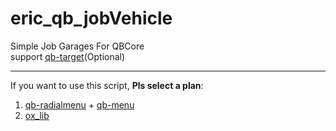 # eric_qb_jobVehicle
Simple Job Garages For QBCore <br>
support [qb-target](https://github.com/qbcore-framework/qb-target)(Optional)

---
If you want to use this script, **Pls select a plan**:
1. [qb-radialmenu](https://github.com/qbcore-framework/qb-radialmenu) + [qb-menu](https://github.com/qbcore-framework/qb-menu)
2. [ox_lib](https://github.com/overextended/ox_lib/releases/latest)
